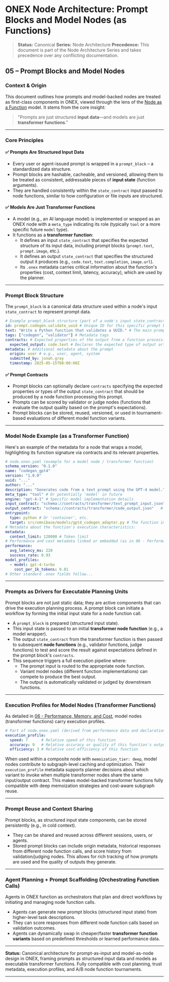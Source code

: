 <!-- === OmniNode:Metadata ===
metadata_version: 0.1.0
protocol_version: 0.1.0
owner: OmniNode Team
copyright: OmniNode Team
schema_version: 0.1.0
name: prompt_blocks_and_model_nodes.md
version: 1.0.0
uuid: bbc37f2f-7c27-4dbf-8769-b1c8d069f39e
author: OmniNode Team
created_at: '2025-05-28T12:40:26.732937'
last_modified_at: '1970-01-01T00:00:00Z'
description: Stamped by MarkdownHandler
state_contract: state_contract://default
lifecycle: active
hash: '0000000000000000000000000000000000000000000000000000000000000000'
entrypoint: markdown://prompt_blocks_and_model_nodes
namespace: markdown://prompt_blocks_and_model_nodes
meta_type: tool

<!-- === /OmniNode:Metadata === -->
# ONEX Node Architecture: Prompt Blocks and Model Nodes (as Functions)

> **Status:** Canonical
> **Series:** Node Architecture
> **Precedence:** This document is part of the Node Architecture Series and takes precedence over any conflicting documentation.

## 05 – Prompt Blocks and Model Nodes

### Context & Origin

This document outlines how prompts and model-backed nodes are treated as first-class components in ONEX, viewed through the lens of the [Node as a Function](docs/nodes/index.md) model. It stems from the core insight:

> "Prompts are just structured **input data**—and models are just **transformer functions**."

---

### Core Principles

#### ✅ Prompts Are Structured Input Data

* Every user or agent-issued prompt is wrapped in a `prompt_block` – a standardized data structure.
* Prompt blocks are hashable, cacheable, and versioned, allowing them to be treated as consistent, addressable pieces of **input state** (function arguments).
* They are handled consistently within the `state_contract` input passed to node functions, similar to how configuration or file inputs are structured.

#### ✅ Models Are Just Transformer Functions

* A model (e.g., an AI language model) is implemented or wrapped as an ONEX node with a `meta_type` indicating its role (typically `tool` or a more specific future `model` type).
* It functions as a **transformer function**:
    * It defines an input `state_contract` that specifies the expected structure of its input data, including prompt blocks (`prompt.text`, `prompt.image`, etc.).
    * It defines an output `state_contract` that specifies the structured output it produces (e.g., `code.text`, `text.completion`, `image.url`).
    * Its `.onex` metadata carries critical information about the function's properties (cost, context limit, latency, accuracy), which are used by the planner.

---

### Prompt Block Structure

The `prompt_block` is a canonical data structure used within a node's input `state_contract` to represent prompt data.

```yaml
# Example prompt_block structure (part of a node's input state_contract)
id: prompt.codegen.validate_uuid # Unique ID for this specific prompt block instance
text: "Write a Python function that validates a UUID." # The main prompt content
tags: ["codegen", "validator"] # Metadata tags
contracts: # Expected properties of the output from a function processing this prompt
  expected_output: code.text # Declares the expected type of output artifact
metadata: # Additional metadata about the prompt
  origin: user # e.g., user, agent, system
  submitted_by: jonah.gray
  timestamp: 2025-05-15T08:00:00Z
```

#### ✅ Prompt Contracts

* Prompt blocks can optionally declare `contracts` specifying the expected properties or types of the output `state_contract` that should be produced by a node function processing this prompt.
* Prompts can be scored by validator or judge nodes (functions that evaluate the output quality based on the prompt's expectations).
* Prompt blocks can be stored, reused, versioned, or used in tournament-based evaluations of different model function variants.

---

### Model Node Example (as a Transformer Function)

Here's an example of the metadata for a node that wraps a model, highlighting its function signature via contracts and its relevant properties.

```yaml
# node.onex.yaml (example for a model node / transformer function)
schema_version: "0.1.0"
name: "codegen_gpt4"
version: "1.0.0"
uuid: "..."
author: "..."
description: "Generates code from a text prompt using the GPT-4 model."
meta_type: "tool" # Or potentially 'model' in future
engine: "gpt-4-1" # Specific model implementation details
input_contract: "schema://contracts/transformer/text_prompt_input.json" # Schema for input state (includes prompt_block)
output_contract: "schema://contracts/transformer/code_output.json"   # Schema for output state
entrypoint:
  type: python # Or 'container', etc.
  target: src/omnibase/models/gpt4_codegen_adapter.py # The function implementation
# Metadata about the function's execution characteristics:
metadata:
  context_limit: 128000 # Token limit
# Performance and cost metadata linked or embedded (as in 06 - Performance):
performance:
  avg_latency_ms: 220
  success_rate: 0.93
model_profiles:
  - model: gpt-4-turbo
    cost_per_1k_tokens: 0.01
# Other standard .onex fields follow...
```

---

### Prompts as Drivers for Executable Planning Units

Prompt blocks are not just static data; they are active components that can drive the execution planning process. A prompt block can initiate a workflow by forming the initial input state for a node function call.

* A `prompt_block` is prepared (structured input state).
* This input state is passed to an initial **transformer node function** (e.g., a model wrapper).
* The output `state_contract` from the transformer function is then passed to subsequent **node functions** (e.g., validator functions, judge functions) to test and score the result against expectations defined in the prompt block's `contracts`.
* This sequence triggers a full execution pipeline where:
    * The prompt input is routed to the appropriate node function.
    * Variant model nodes (different function implementations) can compete to produce the best output.
    * The output is automatically validated or judged by downstream functions.

---

### Execution Profiles for Model Nodes (Transformer Functions)

As detailed in [06 - Performance, Memory, and Cost](docs/nodes/performance_memory_and_cost.md), model nodes (transformer functions) carry execution profiles.

```yaml
# Part of node.onex.yaml (derived from performance data and declarations)
execution_profile:
  speed: 7      # Relative speed of this function
  accuracy: 9   # Relative accuracy or quality of this function's output
  efficiency: 3 # Relative cost-efficiency of this function
```

When used within a composite node with `memoization_tier: deep`, model nodes contribute to subgraph-level caching and optimization. Their `execution_profile` metadata supports planner decisions about which variant to invoke when multiple transformer nodes share the same input/output contract. This makes model-backed transformer functions fully compatible with deep memoization strategies and cost-aware subgraph reuse.

---

### Prompt Reuse and Context Sharing

Prompt blocks, as structured input state components, can be stored persistently (e.g., in cold context).

* They can be shared and reused across different sessions, users, or agents.
* Stored prompt blocks can include origin metadata, historical responses from different node function calls, and score history from validation/judging nodes. This allows for rich tracking of how prompts are used and the quality of outputs they generate.

---

### Agent Planning + Prompt Scaffolding (Orchestrating Function Calls)

Agents in ONEX function as orchestrators that plan and direct workflows by initiating and managing node function calls.

* Agents can generate new prompt blocks (structured input state) from higher-level task descriptions.
* They can score responses from different node function calls based on validation outcomes.
* Agents can dynamically swap in cheaper/faster **transformer function variants** based on predefined thresholds or learned performance data.

---

**Status:** Canonical architecture for prompt-as-input and model-as-node design in ONEX, framing prompts as structured input data and models as executable transformer functions. Fully compatible with cost planning, trust metadata, execution profiles, and A/B node function tournaments.

---
